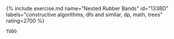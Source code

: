 {% include exercise.md name="Nested Rubber Bands" id="1338D" labels="constructive algorithms, dfs and similar, dp, math, trees" rating=2700 %}

```
TODO
```
